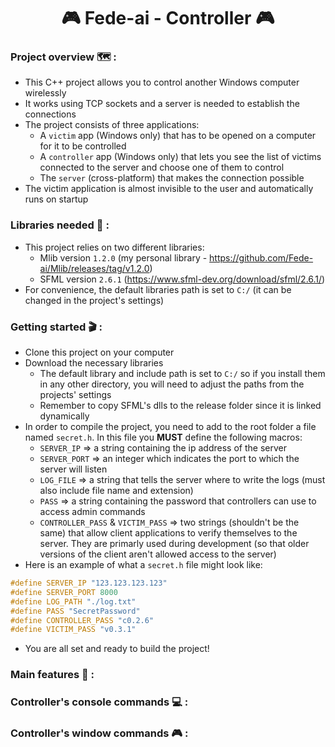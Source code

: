 <h1 align="center">🎮 Fede-ai - Controller 🎮</h1>

<h3>Project overview 🗺️ :</h3>

- This C++ project allows you to control another Windows computer wirelessly
- It works using TCP sockets and a server is needed to establish the connections
- The project consists of three applications:
  - A `victim` app (Windows only) that has to be opened on a computer for it to be controlled
  - A `controller` app (Windows only) that lets you see the list of victims connected to the server and choose one of them to control
  - The `server` (cross-platform) that makes the connection possible
- The victim application is almost invisible to the user and automatically runs on startup

 <h3>Libraries needed 📖 :</h3>

 - This project relies on two different libraries:
   - Mlib version `1.2.0` (my personal library - https://github.com/Fede-ai/Mlib/releases/tag/v1.2.0)
   - SFML version `2.6.1` (https://www.sfml-dev.org/download/sfml/2.6.1/)
 - For convenience, the default libraries path is set to `C:/` (it can be changed in the project's settings)

<h3>Getting started 🎬 :</h3>

 - Clone this project on your computer
 - Download the necessary libraries 
	- The default library and include path is set to `C:/` so if you install them in any other directory, 
you will need to adjust the paths from the projects' settings
 	- Remember to copy SFML's dlls to the release folder since it is linked dynamically
 - In order to compile the project, you need to add to the root folder a file named `secret.h`. In this file you **MUST** define the following macros:
	- `SERVER_IP` => a string containing the ip address of the server
	- `SERVER_PORT` => an integer which indicates the port to which the server will listen
	- `LOG_FILE` => a string that tells the server where to write the logs (must also include file name and extension)
	- `PASS` => a string containing the password that controllers can use to access admin commands
	- `CONTROLLER_PASS` & `VICTIM_PASS` => two strings (shouldn't be the same) that allow client applications to verify themselves to the server.
They are primarly used during development (so that older versions of the client aren't allowed access to the server)
 - Here is an example of what a `secret.h` file might look like:
```C++
#define SERVER_IP "123.123.123.123"
#define SERVER_PORT 8000
#define LOG_PATH "./log.txt"
#define PASS "SecretPassword"
#define CONTROLLER_PASS "c0.2.6"
#define VICTIM_PASS "v0.3.1"
```
 - You are all set and ready to build the project!

<h3>Main features 📝 :</h3>

<h3>Controller's console commands 💻 :</h3>

<h3>Controller's window commands 🎮 :</h3>
